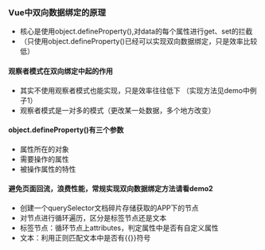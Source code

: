 ### Vue中双向数据绑定的原理
- 核心是使用object.defineProperty(),对data的每个属性进行get、set的拦截
- （只使用object.defineProperty()已经可以实现双向数据绑定，只是效率比较低）
#### 观察者模式在双向绑定中起的作用
- 其实不使用观察者模式也能实现，只是效率往往低下 （实现方法见demo中例子1）
- 观察者模式是一对多的模式（更改某一处数据，多个地方改变）
#### object.defineProperty()有三个参数
- 属性所在的对象
- 需要操作的属性
- 被操作属性的特性 
#### 避免页面回流，浪费性能，常规实现双向数据绑定方法请看demo2
- 创建一个querySelector文档碎片存储获取的APP下的节点
- 对节点进行循环遍历，区分是标签节点还是文本
- 标签节点：循环节点上attributes，判定属性中是否有自定义属性
- 文本：利用正则匹配文本中是否有{{}}符号